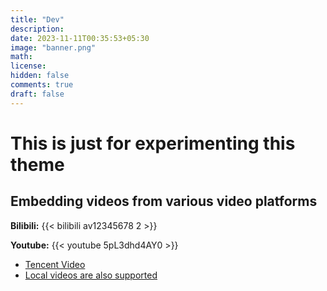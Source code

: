 ```yaml
---
title: "Dev"
description: 
date: 2023-11-11T00:35:53+05:30
image: "banner.png" 
math: 
license: 
hidden: false
comments: true
draft: false
---
```


# This is just for experimenting this theme

## Embedding videos from various video platforms
__Bilibili:__
{{< bilibili av12345678 2 >}}

__Youtube:__
{{< youtube 5pL3dhd4AY0 >}}

- [Tencent Video](v.qq.com)
- [Local videos are also supported](https://stack.jimmycai.com/writing/shortcodes)

